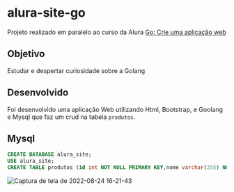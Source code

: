 # alura-site-go

Projeto realizado em paralelo ao curso da Alura [Go: Crie uma aplicação web](https://cursos.alura.com.br/course/go-lang-web)

## Objetivo
Estudar e despertar curiosidade sobre a Golang

## Desenvolvido
Foi desenvolvido uma aplicação Web utilizando Html, Bootstrap, e Goolang e Mysql que faz um crud na tabela `produtos`.

## Mysql
```sql
CREATE DATABASE alura_site;
USE alura_site;
CREATE TABLE produtos (id int NOT NULL PRIMARY KEY,nome varchar(255) NOT NULL, descricao varchar(255),preco double, quantidade int);
```

![Captura de tela de 2022-08-24 16-21-43](https://user-images.githubusercontent.com/92001463/186505215-6dd06479-c39a-4d71-a0ce-dc0ec37e80ed.png)
